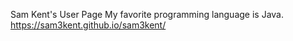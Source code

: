 Sam Kent's User Page
My favorite programming language is Java.
https://sam3kent.github.io/sam3kent/
